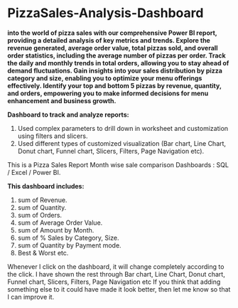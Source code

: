 # PizzaSales-Analysis-Dashboard

**into the world of pizza sales with our comprehensive Power BI report, providing a detailed analysis of key metrics and trends. Explore the revenue generated, average order value, total pizzas sold, and overall order statistics, including the average number of pizzas per order. Track the daily and monthly trends in total orders, allowing you to stay ahead of demand fluctuations. Gain insights into your sales distribution by pizza category and size, enabling you to optimize your menu offerings effectively. Identify your top and bottom 5 pizzas by revenue, quantity, and orders, empowering you to make informed decisions for menu enhancement and business growth.**

**Dashboard to track and analyze reports:**
1. Used complex parameters to drill down in worksheet and customization using filters and slicers.
2. Used different types of customized visualization (Bar chart, Line Chart, Donut chart, Funnel chart, Slicers, Filters, Page Navigation etc).

This is a Pizza Sales Report Month wise sale comparison Dashboards : SQL / Excel / Power BI.

**This dashboard includes:**
1. sum of Revenue.
2. sum of Quantity.
3. sum of Orders.
4. sum of Average Order Value.
5. sum of Amount by Month.
6. sum of % Sales by Category, Size.
7. sum of Quantity by Payment mode.
8. Best & Worst etc.

Whenever I click on the dashboard, it will change completely according to the click.
I have shown the rest through Bar chart, Line Chart, Donut chart, Funnel chart, Slicers, Filters, Page Navigation etc
If you think that adding something else to it could have made it look better, then let me know so that I can improve it.

